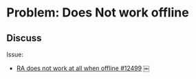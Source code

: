 # Problem: Does Not work offline
## Discuss
Issue:
- [RA does not work at all when offline #12499](https://github.com/rust-lang/rust-analyzer/issues/12499)
￼
